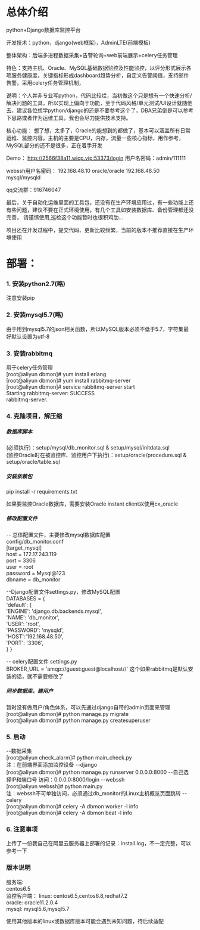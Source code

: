 # 总体介绍

python+Django数据库监控平台

开发技术：python，django(web框架)，AdminLTE(前端模板)

整体架构：后端多进程数据采集+告警轮询+web前端展示+celery任务管理

特色：支持主机、Oracle、MySQL基础数据监控及性能监控，以评分形式展示各项服务健康度，关键指标形成dashboard趋势分析，自定义告警阈值，支持邮件告警，采用celery任务管理机制，

说明：个人并非专业写python，代码比较烂，当初做这个只是想有一个快速分析/解决问题的工具，所以实现上偏向于功能，至于代码风格/单元测试/UI设计就随他去，建议各位想学python/django的还是不要参考这个了，DBA兄弟倒是可以参考下思路或者作为运维工具，我也会尽力提供技术支持。

核心功能：
想了想，太多了，Oracle的能想到的都做了，基本可以涵盖所有日常运维、监控内容。主机的主要是CPU，内存，流量一些核心指标，用作参考，MySQL部分的还不是很多，正在着手开发

Demo：
http://2566f38a11.wicp.vip:53373/login
用户名密码：admin/111111

webssh用户名密码：
192.168.48.10 oracle/oracle
192.168.48.50 mysql/mysqld

qq交流群：916746047 

最后，关于自动化运维里面的工具包，还没有在生产环境应用过，有一些功能上还有些问题，建议不要在正式环境使用，有几个工具如安装数据库、备份管理都还没完善，
请谨慎使用,巡检这个功能暂时也很积鸡肋...

项目还在开发过程中，提交代码、更新比较频繁，当前的版本不推荐直接在生产环境使用

# 部署：

### 1. 安装python2.7(略)
注意安装pip

### 2. 安装mysql5.7(略)
由于用到mysql5.7的json相关函数，所以MySQL版本必须不低于5.7，字符集最好默认设置为utf-8

### 3. 安装rabbitmq
用于celery任务管理  
[root@aliyun dbmon]# yum install erlang  
[root@aliyun dbmon]# yum install rabbitmq-server  
[root@aliyun dbmon]# service rabbitmq-server start  
Starting rabbitmq-server: SUCCESS  
rabbitmq-server.  

### 4. 克隆项目，解压缩
##### 数据库脚本
(必须执行)：setup/mysql/db_monitor.sql & setup/mysql/initdata.sql  
(监控Oracle时在被监控库、监控用户下执行)：setup/oracle/procedure.sql & setup/oracle/table.sql  

##### 安装依赖包
pip install -r requirements.txt

如果要监控Oracle数据库，需要安装Oracle instant client以使用cx_oracle

##### 修改配置文件

-- 总体配置文件，主要修改mysql数据库配置  
config/db_monitor.conf  
[target_mysql]  
host = 172.17.243.119  
port = 3306  
user = root  
password = Mysql@123  
dbname = db_monitor  

--Django配置文件settings.py，修改MySQL配置  
DATABASES = {  
    'default': {  
        'ENGINE': 'django.db.backends.mysql',  
		'NAME': 'db_monitor',  
		'USER': 'root',  
		'PASSWORD': 'mysqld',  
        'HOST':'192.168.48.50',  
		'PORT': '3306',  
    }
}

-- celery配置文件 settings.py  
BROKER_URL = 'amqp://guest:guest@localhost//'
这个如果rabbitmq是默认安装的话，就不需要修改了

##### 同步数据库，建用户
暂时没有做用户/角色体系，可以先通过django自带的admin页面来管理  
[root@aliyun dbmon]# python manage.py migrate  
[root@aliyun dbmon]# python manage.py createsuperuser  

### 5. 启动
--数据采集  
[root@aliyun check_alarm]# python main_check.py  
注：在前端界面添加监控设备
--django  
[root@aliyun dbmon]# python manage.py runserver 0.0.0.0:8000  --自己选择IP和端口号
访问：0.0.0.0:8000/login
--webssh  
[root@aliyun webssh]# python main.py  
注：webssh不可单独访问，必须通过db_monitor的Linux主机概览页面跳转
--celery  
[root@aliyun dbmon]# celery -A dbmon worker -l info  
[root@aliyun dbmon]# celery -A dbmon beat -l info  
### 6. 注意事项

上传了一份我自己在阿里云服务器上部署的记录：install.log，不一定完整，可以参考一下

### 版本说明
服务端:  
centos6.5  
监控客户端： 
linux: centos6.5,centos6.8,redhat7.2  
oracle: oracle11.2.0.4  
mysql: mysql5.6,mysql5.7  

使用其他版本的linux或数据库版本可能会遇到未知问题，待后续适配

